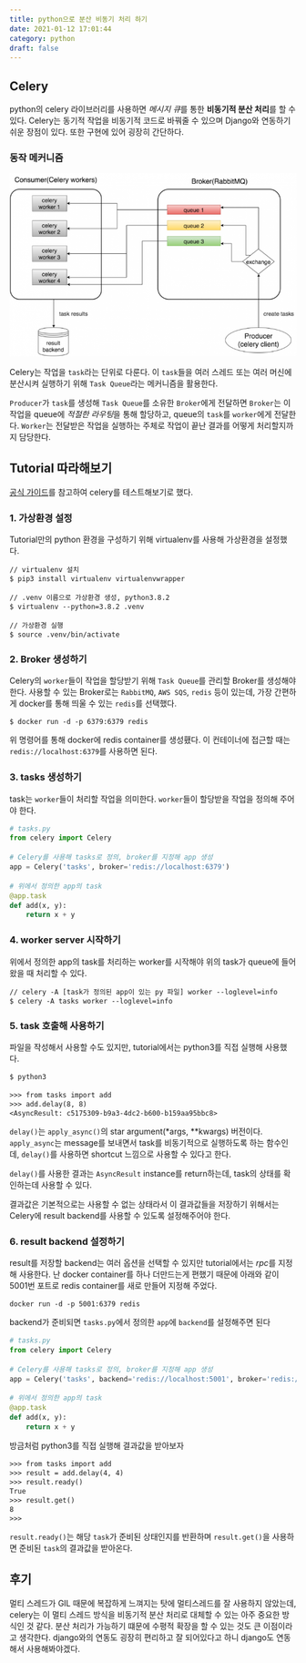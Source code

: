 ```yaml
---
title: python으로 분산 비동기 처리 하기
date: 2021-01-12 17:01:44
category: python
draft: false
---
```


## Celery

python의 celery 라이브러리를 사용하면 *메시지 큐*를 통한 **비동기적 분산 처리**를 할 수 있다. Celery는 동기적 작업을 비동기적 코드로 바꿔줄 수 있으며 Django와 연동하기 쉬운 장점이 있다. 또한 구현에 있어 굉장히 간단하다.

### 동작 메커니즘

![](./images/2021-01-14-16-58-38.png)

Celery는 작업을 `task`라는 단위로 다룬다. 이 `task`들을 여러 스레드 또는 여러 머신에 분산시켜 실행하기 위해 `Task Queue`라는 메커니즘을 활용한다. 

`Producer`가 `task`를 생성해 `Task Queue`를 소유한 `Broker`에게 전달하면 `Broker`는 이 작업을 queue에 *적절한 라우팅*을 통해 할당하고, queue의 `task`를 `worker`에게 전달한다. `Worker`는 전달받은 작업을 실행하는 주체로 작업이 끝난 결과를 어떻게 처리할지까지 담당한다.

## Tutorial 따라해보기

[공식 가이드](https://docs.celeryproject.org/en/latest/getting-started/first-steps-with-celery.html)를 참고하여 celery를 테스트해보기로 했다.

### 1. 가상환경 설정

Tutorial만의 python 환경을 구성하기 위해 virtualenv를 사용해 가상환경을 설정했다.

```
// virtualenv 설치
$ pip3 install virtualenv virtualenvwrapper

// .venv 이름으로 가상환경 생성, python3.8.2
$ virtualenv --python=3.8.2 .venv

// 가상환경 실행
$ source .venv/bin/activate
```

### 2. Broker 생성하기

Celery의 `worker`들이 작업을 할당받기 위해 `Task Queue`를 관리할 Broker를 생성해야 한다. 사용할 수 있는 Broker로는 `RabbitMQ`, `AWS SQS`, `redis` 등이 있는데, 가장 간편하게 docker를 통해 띄울 수 있는 `redis`를 선택했다.

```
$ docker run -d -p 6379:6379 redis
```
위 명령어를 통해 docker에 redis container를 생성횄다. 이 컨테이너에 접근할 때는 `redis://localhost:6379`를 사용하면 된다.

### 3. tasks 생성하기

task는 `worker`들이 처리할 작업을 의미한다. `worker`들이 할당받을 작업을 정의해 주어야 한다.

```python
# tasks.py
from celery import Celery

# Celery를 사용해 tasks로 정의, broker를 지정해 app 생성
app = Celery('tasks', broker='redis://localhost:6379')

# 위에서 정의한 app의 task
@app.task
def add(x, y):
    return x + y
```

### 4. worker server 시작하기

위에서 정의한 app의 task를 처리하는 worker를 시작해야 위의 task가 queue에 들어왔을 때 처리할 수 있다.

```
// celery -A [task가 정의된 app이 있는 py 파일] worker --loglevel=info
$ celery -A tasks worker --loglevel=info
```

### 5. task 호출해 사용하기

파일을 작성해서 사용할 수도 있지만, tutorial에서는 python3를 직접 실행해 사용했다.

```
$ python3

>>> from tasks import add
>>> add.delay(8, 8)
<AsyncResult: c5175309-b9a3-4dc2-b600-b159aa95bbc8>
```

`delay()`는 `apply_async()`의 star argument(*args, **kwargs) 버전이다. `apply_async`는 message를 보내면서 task를 비동기적으로 실행하도록 하는 함수인데, `delay()`를 사용하면 shortcut 느낌으로 사용할 수 있다고 한다.

`delay()`를 사용한 결과는 `AsyncResult` instance를 return하는데, task의 상태를 확인하는데 사용할 수 있다. 

결과값은 기본적으로는 사용할 수 없는 상태라서 이 결과값들을 저장하기 위해서는 Celery에 result backend를 사용할 수 있도록 설정해주어야 한다.

### 6. result backend 설정하기

result를 저장할 backend는 여러 옵션을 선택할 수 있지만 tutorial에서는 *rpc*를 지정해 사용한다. 난 docker container를 하나 더만드는게 편했기 때문에 아래와 같이 5001번 포트로 redis container를 새로 만들어 지정해 주었다.

```
docker run -d -p 5001:6379 redis
```

backend가 준비되면 `tasks.py`에서 정의한 `app`에 `backend`를 설정해주면 된다

```python
# tasks.py
from celery import Celery

# Celery를 사용해 tasks로 정의, broker를 지정해 app 생성
app = Celery('tasks', backend='redis://localhost:5001', broker='redis://localhost:6379')

# 위에서 정의한 app의 task
@app.task
def add(x, y):
    return x + y

```

방금처럼 python3를 직접 실행해 결과값을 받아보자

```
>>> from tasks import add
>>> result = add.delay(4, 4)
>>> result.ready()
True
>>> result.get()
8
>>> 
```

`result.ready()`는 해당 `task`가 준비된 상태인지를 반환하며 `result.get()`을 사용하면 준비된 `task`의 결과값을 받아온다.

## 후기

멀티 스레드가 GIL 때문에 복잡하게 느껴지는 탓에 멀티스레드를 잘 사용하지 않았는데, celery는 이 멀티 스레드 방식을 비동기적 분산 처리로 대체할 수 있는 아주 중요한 방식인 것 같다. 분산 처리가 가능하기 떄문에 수평적 확장을 할 수 있는 것도 큰 이점이라고 생각한다. django와의 연동도 굉장히 편리하고 잘 되어있다고 하니 django도 연동해서 사용해봐야겠다.